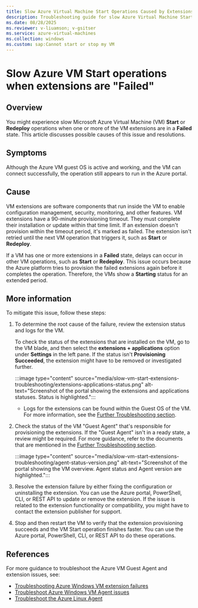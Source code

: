 ```yaml
---
title: Slow Azure Virtual Machine Start Operations Caused by Extensions in failed state
description: Troubleshooting guide for slow Azure Virtual Machine Start operations that are caused by the extensions being in a failed state.
ms.date: 08/28/2025
ms.reviewer: v-liuamson; v-gsitser
ms.service: azure-virtual-machines
ms.collection: windows
ms.custom: sap:Cannot start or stop my VM
---
```

# Slow Azure VM Start operations when extensions are "Failed"

## Overview

You might experience slow Microsoft Azure Virtual Machine (VM) **Start** or **Redeploy** operations when one or more of the VM extensions are in a **Failed** state. This article discusses possible causes of this issue and resolutions.

## Symptoms

Although the Azure VM guest OS is active and working, and the VM can connect successfully, the operation still appears to run in the Azure portal.

## Cause

VM extensions are software components that run inside the VM to enable configuration management, security, monitoring, and other features. VM extensions have a 90-minute provisioning timeout. They must complete their installation or update within that time limit. If an extension doesn't provision within the timeout period, it's marked as failed. The extension isn't retried until the next VM operation that triggers it, such as **Start** or **Redeploy**.

If a VM has one or more extensions in a **Failed** state, delays can occur in other VM operations, such as **Start** or **Redeploy**. This issue occurs because the Azure platform tries to provision the failed extensions again before it completes the operation. Therefore, the VMs show a **Starting** status for an extended period.

## More information

To mitigate this issue, follow these steps:

1. To determine the root cause of the failure, review the extension status and logs for the VM.

   To check the status of the extensions that are installed on the VM, go to the VM blade, and then select the **extensions + applications** option under
      **Settings** in the left pane. If the status isn't **Provisioning Succeeded**, the extension might have to be removed or investigated further.

      :::image type="content" source="media/slow-vm-start-extensions-troubleshooting/extensions-applications-status.png" alt-text="Screenshot of the portal showing the extensions and applications statuses. Status is highlighted.":::

    - Logs for the extensions can be found within the Guest OS of the VM. For more information, see the [Further Troubleshooting section](#further-troubleshooting).

1. Check the status of the VM "Guest Agent" that's responsible for provisioning the extensions. If the "Guest Agent" isn't in a ready state, a review might be required. For more guidance, refer to the documents that are mentioned in the [Further Troubleshooting section](#further-troubleshooting).

      :::image type="content" source="media/slow-vm-start-extensions-troubleshooting/agent-status-version.png" alt-text="Screenshot of the portal showing the VM overview. Agent status and Agent version are highlighted.":::

1. Resolve the extension failure by either fixing the configuration or uninstalling the extension. You can use the Azure portal, PowerShell, CLI, or REST API to update or remove the extension. If the issue is related to the extension functionality or compatibility, you might have to contact the extension publisher for support.

1. Stop and then restart the VM to verify that the extension provisioning succeeds and the VM Start operation finishes faster. You can use the Azure portal, PowerShell, CLI, or REST API to do these operations.

## References

For more guidance to troubleshoot the Azure VM Guest Agent and extension issues, see:

- [Troubleshooting Azure Windows VM extension failures](/azure/virtual-machines/extensions/troubleshoot)
- [Troubleshoot Azure Windows VM Agent issues](windows-azure-guest-agent.md)
- [Troubleshoot the Azure Linux Agent](../linux/linux-azure-guest-agent.md)
